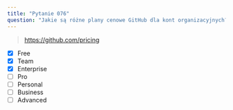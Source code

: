 ```yaml
---
title: "Pytanie 076"
question: "Jakie są różne plany cenowe GitHub dla kont organizacyjnych? (Wybierz trzy.)"
---
```



> https://github.com/pricing
- [x] Free
- [x] Team
- [x] Enterprise
- [ ] Pro
- [ ] Personal
- [ ] Business
- [ ] Advanced
